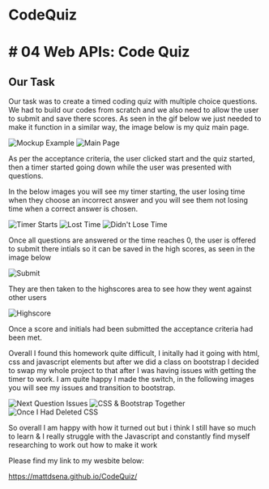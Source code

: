 # CodeQuiz

# # 04 Web APIs: Code Quiz

## Our Task

Our task was to create a timed coding quiz with multiple choice questions. We had to build our codes from scratch and we also need to allow the user to submit and save there scores. As seen in the gif below we just needed to make it function in a similar way, the image below is my quiz main page.

![Mockup Example](https://github.com/Mattdsena/PasswordGenerator/blob/main/Images/04-web-apis-homework-demo.gif) 
![Main Page](https://github.com/Mattdsena/PasswordGenerator/blob/main/Images/Main-Page.jpg)

As per the acceptance criteria, the user clicked start and the quiz started, then a timer started going down while  the user was presented with questions.

In the below images you will see my timer starting, the user losing time when they choose an incorrect answer and you will see them not losing time when a correct answer is chosen.

![Timer Starts](https://github.com/Mattdsena/PasswordGenerator/blob/main/Images/timer-starts.jpg)
![Lost Time](https://github.com/Mattdsena/PasswordGenerator/blob/main/Images/incorrect-answer-time-time-goes-down.jpg)
![Didn't Lose Time](https://github.com/Mattdsena/PasswordGenerator/blob/main/Images/same-question-no-time-lost.jpg)

Once all questions are answered or the time reaches 0, the user is offered to submit there intials so it can be saved in the high scores, as seen in the image below

![Submit](https://github.com/Mattdsena/PasswordGenerator/blob/main/Images/enter-score.jpg)

They are then taken to the highscores area to see how they went against other users

![Highscore](https://github.com/Mattdsena/PasswordGenerator/blob/main/Images/highscores.jpg)

Once a score and initials had been submitted the acceptance criteria had been met.

Overall I found this homework quite difficult, I initally had it going with html, css and javascript elements but after we did a class on bootstrap I decided to swap my whole project to that after I was having issues with getting the timer to work. I am quite happy I made the switch, in the following images you will see my issues and transition to bootstrap.

![Next Question Issues](https://github.com/Mattdsena/PasswordGenerator/blob/main/Images/Next-question-issue.jpg)
![CSS & Bootstrap Together](https://github.com/Mattdsena/PasswordGenerator/blob/main/Images/css-to-bootstrap.jpg)
![Once I Had Deleted CSS](https://github.com/Mattdsena/PasswordGenerator/blob/main/Images/deleted-old-css-js.jpg)

So overall I am happy with how it turned out but i think I still have so much to learn & I really struggle with the Javascript and constantly find myself researching to work out how to make it work

Please find my link to my wesbite below:

https://mattdsena.github.io/CodeQuiz/